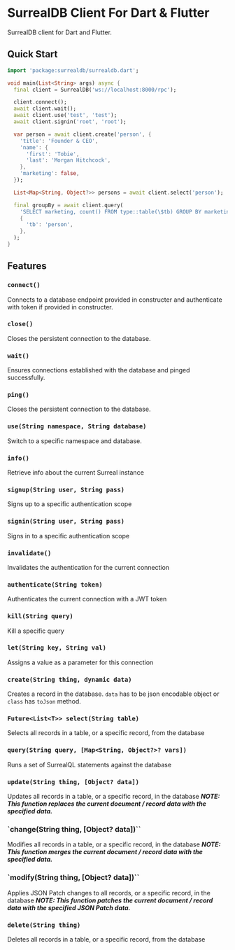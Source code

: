 # SurrealDB Client For Dart & Flutter

SurrealDB client for Dart and Flutter.

## Quick Start

```dart
import 'package:surrealdb/surrealdb.dart';

void main(List<String> args) async {
  final client = SurrealDB('ws://localhost:8000/rpc');

  client.connect();
  await client.wait();
  await client.use('test', 'test');
  await client.signin('root', 'root');

  var person = await client.create('person', {
    'title': 'Founder & CEO',
    'name': {
      'first': 'Tobie',
      'last': 'Morgan Hitchcock',
    },
    'marketing': false,
  });

  List<Map<String, Object?>> persons = await client.select('person');

  final groupBy = await client.query(
    'SELECT marketing, count() FROM type::table(\$tb) GROUP BY marketing',
    {
      'tb': 'person',
    },
  );
}
```

## Features

### `connect()`

Connects to a database endpoint provided in constructer and authenticate with token if provided in constructer.

### `close()`

Closes the persistent connection to the database.

### `wait()`

Ensures connections established with the database and pinged successfully.

### `ping()`

Closes the persistent connection to the database.

### `use(String namespace, String database)`

Switch to a specific namespace and database.

### `info()`

Retrieve info about the current Surreal instance

### `signup(String user, String pass)`

Signs up to a specific authentication scope

### `signin(String user, String pass)`

Signs in to a specific authentication scope

### `invalidate()`

Invalidates the authentication for the current connection

### `authenticate(String token)`

Authenticates the current connection with a JWT token

### `kill(String query)`

Kill a specific query

### `let(String key, String val)`

Assigns a value as a parameter for this connection

### `create(String thing, dynamic data)`

Creates a record in the database. `data` has to be json encodable object or `class` has `toJson` method.

### `Future<List<T>> select(String table)`

Selects all records in a table, or a specific record, from the database

### `query(String query, [Map<String, Object?>? vars])`

Runs a set of SurrealQL statements against the database

### `update(String thing, [Object? data])`

Updates all records in a table, or a specific record, in the database
**_NOTE: This function replaces the current document / record data with the specified data._**

### `change(String thing, [Object? data])``

Modifies all records in a table, or a specific record, in the database
**_NOTE: This function merges the current document / record data with the specified data._**

### `modify(String thing, [Object? data])``

Applies JSON Patch changes to all records, or a specific record, in the database
**_NOTE: This function patches the current document / record data with the specified JSON Patch data._**

### `delete(String thing)`

Deletes all records in a table, or a specific record, from the database
